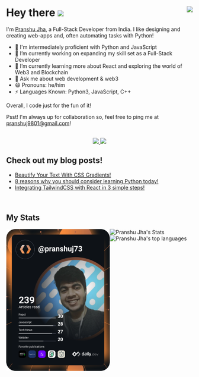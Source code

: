 # Hey there <img src="https://user-images.githubusercontent.com/18350557/176309783-0785949b-9127-417c-8b55-ab5a4333674e.gif" width="35"/><img align="right" src="https://komarev.com/ghpvc/?username=pranshuj73&style=for-the-badge&color=00cafe" />


I'm [Pranshu Jha](http://pranshu.codes/), a Full-Stack Developer from India. I like designing and creating web-apps and, often automating tasks with Python!
- 🚀 I'm intermediately proficient with Python and JavaScript
- 🔭 I’m currently working on expanding my skill set as a Full-Stack Developer
- 🌱 I’m currently learning more about React and exploring the world of Web3 and Blockchain
- 💬 Ask me about web development & web3
- 😄 Pronouns: he/him
- ⚡ Languages Known: Python3, JavaScript, C++

Overall, I code just for the fun of it!

Psst! I'm always up for collaboration so, feel free to ping me at [pranshuj9801@gmail.com](mailto:pranshuj9801@gmail.com)!

<!-- SOCIALS -->

<br />

<div align="center">
 <a href="https://twitter.com/pranshuj73" target="_blank" rel="noopener noreferrer">
  <img src="https://img.shields.io/badge/Twitter-@pranshuj73-blue?color=efefef&style=for-the-badge&logo=twitter" />
 </a>
 <a href="https://www.linkedin.com/in/pranshu-jha-7ba383183/" target="_blank" rel="noopener noreferrer">
  <img src="https://img.shields.io/badge/LinkedIn-Pranshu Jha-blue?color=efefef&style=for-the-badge&logo=linkedin" />
 </a>
</div>

## Check out my blog posts!

<!-- BLOG-POST-LIST:START -->
- [Beautify Your Text With CSS Gradients!](https://blog.pranshu.codes/beautify-your-text-with-css-gradients)
- [8 reasons why you should consider learning Python today!](https://blog.pranshu.codes/8-reasons-why-you-should-consider-learning-python-today)
- [Integrating TailwindCSS with React in 3 simple steps!](https://blog.pranshu.codes/integrating-tailwindcss-with-react-in-3-simple-steps-1)
<!-- BLOG-POST-LIST:END -->

<br />

## My Stats
<a href="https://app.daily.dev/voltycodes"><img align="left" src="https://github.com/pranshuj73/pranshuj73/blob/main/devcard.svg" width="280" alt="Pranshu Jha's Dev Card" /></a>
<img align="left" src="https://github-readme-stats.vercel.app/api?username=pranshuj73&count_private=true&hide_border=true&show_icons=true&theme=dracula" alt="Pranshu Jha's Stats" />
<br/>
<img align="left" src="https://github-readme-stats.vercel.app/api/top-langs/?username=pranshuj73&layout=compact&hide=css,html&theme=dracula&hide_border=true" alt="Pranshu Jha's top languages" />

